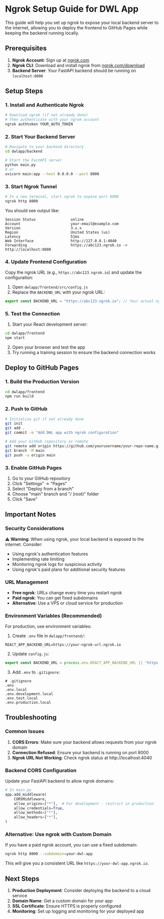 # Ngrok Setup Guide for DWL App

This guide will help you set up ngrok to expose your local backend server to the internet, allowing you to deploy the frontend to GitHub Pages while keeping the backend running locally.

## Prerequisites

1. **Ngrok Account**: Sign up at [ngrok.com](https://ngrok.com)
2. **Ngrok CLI**: Download and install ngrok from [ngrok.com/download](https://ngrok.com/download)
3. **Backend Server**: Your FastAPI backend should be running on `localhost:8000`

## Setup Steps

### 1. Install and Authenticate Ngrok

```bash
# Download ngrok (if not already done)
# Then authenticate with your ngrok account
ngrok authtoken YOUR_AUTH_TOKEN
```

### 2. Start Your Backend Server

```bash
# Navigate to your backend directory
cd dwlapp/backend

# Start the FastAPI server
python main.py
# or
uvicorn main:app --host 0.0.0.0 --port 8000
```

### 3. Start Ngrok Tunnel

```bash
# In a new terminal, start ngrok to expose port 8000
ngrok http 8000
```

You should see output like:
```
Session Status                online
Account                       your-email@example.com
Version                       3.x.x
Region                        United States (us)
Latency                       51ms
Web Interface                 http://127.0.0.1:4040
Forwarding                    https://abc123.ngrok.io -> http://localhost:8000
```

### 4. Update Frontend Configuration

Copy the ngrok URL (e.g., `https://abc123.ngrok.io`) and update the configuration:

1. Open `dwlapp/frontend/src/config.js`
2. Replace the `BACKEND_URL` with your ngrok URL:

```javascript
export const BACKEND_URL = "https://abc123.ngrok.io"; // Your actual ngrok URL
```

### 5. Test the Connection

1. Start your React development server:
```bash
cd dwlapp/frontend
npm start
```

2. Open your browser and test the app
3. Try running a training session to ensure the backend connection works

## Deploy to GitHub Pages

### 1. Build the Production Version

```bash
cd dwlapp/frontend
npm run build
```

### 2. Push to GitHub

```bash
# Initialize git if not already done
git init
git add .
git commit -m "Add DWL app with ngrok configuration"

# Add your GitHub repository as remote
git remote add origin https://github.com/yourusername/your-repo-name.git
git branch -M main
git push -u origin main
```

### 3. Enable GitHub Pages

1. Go to your GitHub repository
2. Click "Settings" → "Pages"
3. Select "Deploy from a branch"
4. Choose "main" branch and "/ (root)" folder
5. Click "Save"

## Important Notes

### Security Considerations

⚠️ **Warning**: When using ngrok, your local backend is exposed to the internet. Consider:

- Using ngrok's authentication features
- Implementing rate limiting
- Monitoring ngrok logs for suspicious activity
- Using ngrok's paid plans for additional security features

### URL Management

- **Free ngrok**: URLs change every time you restart ngrok
- **Paid ngrok**: You can get fixed subdomains
- **Alternative**: Use a VPS or cloud service for production

### Environment Variables (Recommended)

For production, use environment variables:

1. Create `.env` file in `dwlapp/frontend/`:
```
REACT_APP_BACKEND_URL=https://your-ngrok-url.ngrok.io
```

2. Update `config.js`:
```javascript
export const BACKEND_URL = process.env.REACT_APP_BACKEND_URL || "https://your-ngrok-url.ngrok.io";
```

3. Add `.env` to `.gitignore`:
```
# .gitignore
.env
.env.local
.env.development.local
.env.test.local
.env.production.local
```

## Troubleshooting

### Common Issues

1. **CORS Errors**: Make sure your backend allows requests from your ngrok domain
2. **Connection Refused**: Ensure your backend is running on port 8000
3. **Ngrok URL Not Working**: Check ngrok status at http://localhost:4040

### Backend CORS Configuration

Update your FastAPI backend to allow ngrok domains:

```python
# In main.py
app.add_middleware(
    CORSMiddleware,
    allow_origins=["*"],  # For development - restrict in production
    allow_credentials=True,
    allow_methods=["*"],
    allow_headers=["*"],
)
```

### Alternative: Use ngrok with Custom Domain

If you have a paid ngrok account, you can use a fixed subdomain:

```bash
ngrok http 8000 --subdomain=your-dwl-app
```

This will give you a consistent URL like `https://your-dwl-app.ngrok.io`.

## Next Steps

1. **Production Deployment**: Consider deploying the backend to a cloud service
2. **Domain Name**: Get a custom domain for your app
3. **SSL Certificate**: Ensure HTTPS is properly configured
4. **Monitoring**: Set up logging and monitoring for your deployed app 